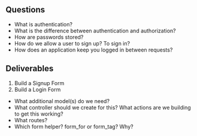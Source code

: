## Questions

* What is authentication?
* What is the difference between authentication and authorization?
* How are passwords stored?
* How do we allow a user to sign up? To sign in?
* How does an application keep you logged in between requests?

## Deliverables

1. Build a Signup Form
2. Build a Login Form

* What additional model(s) do we need?
* What controller should we create for this? What actions are we building to get this working?
* What routes?
* Which form helper? form_for or form_tag? Why?


